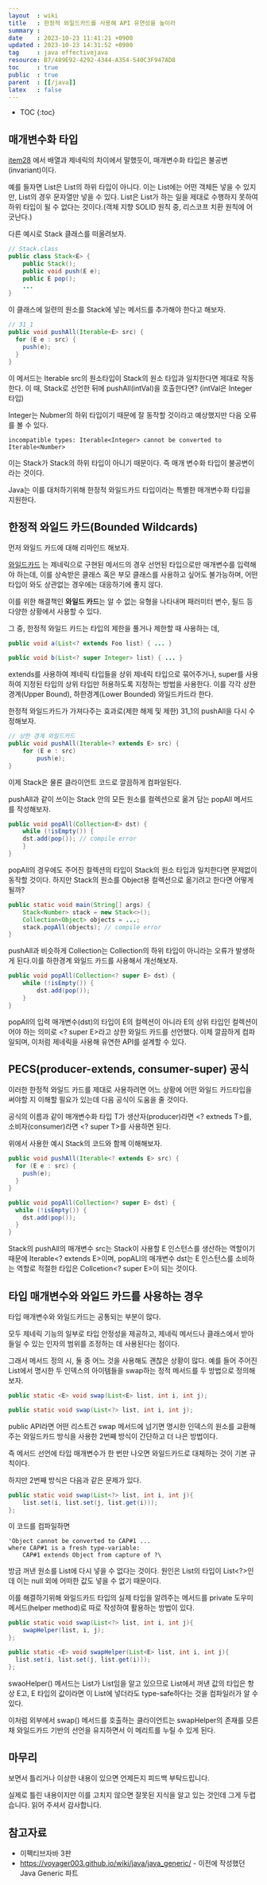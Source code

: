 ```yaml
---
layout  : wiki
title   : 한정적 와일드카드를 사용해 API 유연성을 높이라 
summary : 
date    : 2023-10-23 11:41:21 +0900
updated : 2023-10-23 14:31:52 +0900
tag     : java effectivejava
resource: B7/489E92-4292-4344-A354-540C3F947AD8
toc     : true
public  : true
parent  : [[/java]]
latex   : false
---
```

* TOC
{:toc}

## 매개변수화 타입

 [item28](https://voyager003.github.io/wiki/java/effective_item28/#%EB%B0%B0%EC%97%B4%EA%B3%BC-%EC%A0%9C%EB%84%A4%EB%A6%AD-%ED%83%80%EC%9E%85%EC%9D%98-%EC%B0%A8%EC%9D%B4) 에서 배열과 제네릭의 차이에서 말했듯이, 매개변수화 타입은 불공변(invariant)이다. 

예를 들자면 List<String>은 List<Object>의 하위 타입이 아니다. 이는 List<Object>에는 어떤 객체든 넣을 수 있지만, List<String>의 경우 문자열만 넣을 수 있다. List<String>은 List<Object>가 하는 일을 제대로 수행하지 못하여 하위 타입이 될 수 없다는 것이다.(객체 지향 SOLID 원칙 중, 리스코프 치환 원칙에 어긋난다.)

다른 예시로 Stack 클래스를 떠올려보자.

```java
// Stack.class
public class Stack<E> {
    public Stack();
    public void push(E e);
    public E pop();
    ...
}
```

이 클래스에 일련의 원소를 Stack에 넣는 메서드를 추가해야 한다고 해보자. 

```java
// 31_1
public void pushAll(Iterable<E> src) {
  for (E e : src) {
    push(e);
  }
}
```

이 메서드는 Iterable src의 원소타입이 Stack의 원소 타입과 일치한다면 제대로 작동한다. 이 때, Stack<Number>로 선언한 뒤에 pushAll(intVal)을 호출한다면? (intVal은 Integer 타입)

Integer는 Nubmer의 하위 타입이기 때문에 잘 동작할 것이라고 예상했지만 다음 오류를 볼 수 있다.

```
incompatible types: Iterable<Integer> cannot be converted to Iterable<Number> 
```

이는 Stack<Number>가 Stack<Integer>의 하위 타입이 아니기 때문이다. 즉 매개 변수화 타입이 불공변이라는 것이다.

Java는 이를 대처하기위해 한정적 와일드카드 타입이라는 특별한 매개변수화 타입을 지원한다.

## 한정적 와일드 카드(Bounded Wildcards)

먼저 와일드 카드에 대해 리마인드 해보자.

[와일드카드](https://voyager003.github.io/wiki/java/java_generic/#wildcard%EC%99%80%EC%9D%BC%EB%93%9C%EC%B9%B4%EB%93%9C) 는 제네릭으로 구현된 메서드의 경우 선언된 타입으로만 매개변수를 입력해야 하는데, 이를 상속받은 클래스 혹은 부모 클래스를 사용하고 싶어도 불가능하며, 어떤 타입이 와도 상관없는 경우에는 대응하기에 좋지 않다.

이를 위한 해결책인 **와일드 카드**는 알 수 없는 유형을 나타내며 패러미터 변수, 필드 등 다양한 상황에서 사용할 수 있다. 

그 중, 한정적 와일드 카드는 타입의 제한을 풀거나 제한할 때 사용하는 데,

```java
public void a(List<? extends Foo list) { ... }

public void b(List<? super Integer> list) { ... }
```
extends를 사용하여 제네릭 타입들을 상위 제네릭 타입으로 묶어주거나, super를 사용하여 지정된 타입의 상위 타입만 허용하도록 지정하는 방법을 사용한다. 
이를 각각 상한경계(Upper Bound), 하한경계(Lower Bounded) 와일드카드라 한다.

한정적 와일드카드가 가져다주는 효과로(제한 해제 및 제한) 31_1의 pushAll을 다시 수정해보자.

```java
// 상한 경계 와일드카드
public void pushAll(Iterable<? extends E> src) {
    for (E e : src)
        push(e);
}
```

이제 Stack은 물론 클라이언트 코드로 깔끔하게 컴파일된다.

pushAll과 같이 쓰이는 Stack 안의 모든 원소를 컬렉션으로 옮겨 담는 popAll 메서드를 작성해보자.

```java
public void popAll(Collection<E> dst) {
    while (!isEmpty()) {
    dst.add(pop()); // compile error 
    }
}
```

popAll의 경우에도 주어진 컬렉션의 타입이 Stack의 원소 타입과 일치한다면 문제없이 동작할 것이다. 하지만 Stack<Number>의 원소를 Object용 컬렉션으로 옮기려고 한다면 어떻게 될까?

```java
public static void main(String[] args) {
    Stack<Number> stack = new Stack<>();
    Collection<Object> objects = ...;
    stack.popAll(objects); // compile error
}
```

pushAll과 비슷하게 Collection<Obejct>는 Collection<Number>의 하위 타입이 아니라는 오류가 발생하게 된다.이를 하한경계 와일드 카드를 사용해서 개선해보자.

```java
public void popAll(Collection<? super E> dst) {
    while (!isEmpty()) {
        dst.add(pop());
    }
}
```

popAll의 입력 매개변수(dst)의 타입이 E의 컬렉션이 아니라 E의 상위 타입인 컬렉션이어야 하는 의미로 <? super E>라고 상한 와일드 카드를 선언했다. 이제 깔끔하게 컴파일되며, 이처럼 제네릭을 사용해 유연한 API를 설계할 수 있다.

## PECS(producer-extends, consumer-super) 공식

이러한 한정적 와일드 카드를 제대로 사용하려면 어느 상황에 어떤 와일드 카드타입을 써야할 지 이해할 필요가 있는데 다음 공식이 도움을 줄 것이다.

공식의 이름과 같이 매개변수화 타입 T가 생산자(producer)라면 <? extneds T>를, 소비자(consumer)라면 <? super T>를 사용하면 된다. 

위에서 사용한 예시 Stack의 코드와 함께 이해해보자.

```java
public void pushAll(Iterable<? extends E> src) {
  for (E e : src) {
    push(e);
  }
}

public void popAll(Collection<? super E> dst) {
  while (!isEmpty()) {
    dst.add(pop());
  }
}
```

Stack의 pushAll의 매개변수 src는 Stack이 사용할 E 인스턴스를 생산하는 역할이기 때문에 Iterable<? extends E>이며, popALl의 매개변수 dst는 E 인스턴스를 소비하는 역할로 적절한 타입은 Collcetion<? super E>이 되는 것이다.

## 타입 매개변수와 와일드 카드를 사용하는 경우

타입 매개변수와 와일드카드는 공통되는 부분이 많다. 

모두 제네릭 기능의 일부로 타입 안정성을 제공하고, 제네릭 메서드나 클래스에서 받아들일 수 있는 인자의 범위를 조정하는 데 사용된다는 점이다.

그래서 메서드 정의 시, 둘 중 어느 것을 사용해도 괜찮은 상황이 많다. 예를 들어 주어진 List에서 명시한 두 인덱스의 아이템들을 swap하는 정적 메서드를 두 방법으로 정의해보자.

```java
public static <E> void swap(List<E> list, int i, int j);

public static void swap(List<?> list, int i, int j);
```

public API라면 어떤 리스트건 swap 메서드에 넘기면 명시한 인덱스의 원소를 교환해 주는 와일드카드 방식을 사용한 2번째 방식이 간단하고 더 나은 방법이다. 

즉 메서드 선언에 타입 매개변수가 한 번만 나오면 와일드카드로 대체하는 것이 기본 규칙이다.

하지만 2번째 방식은 다음과 같은 문제가 있다.

```java
public static void swap(List<?> list, int i, int j){
    list.set(i, list.set(j, list.get(i)));
};
```

이 코드를 컴파일하면 

```
'Object cannot be converted to CAP#1 ...
where CAP#1 is a fresh type-variable: 
    CAP#1 extends Object from capture of ?\
```

방금 꺼낸 원소를 List에 다시 넣을 수 없다는 것이다. 원인은 List의 타입이 List<?>인데 이는 null 외에 어떠한 값도 넣을 수 없기 때문이다.

이를 해결하기위해 와일드카드 타입의 실제 타입을 알려주는 메서드를 private 도우미 메서드(helper method)로 따로 작성하여 활용하는 방법이 있다.

```java
public static void swap(List<?> list, int i, int j){
    swapHelper(list, i, j);
};

public static <E> void swapHelper(List<E> list, int i, int j){
  list.set(i, list.set(j, list.get(i)));
};
```

swaoHelper() 메서드는 List가 List<E>임을 알고 있으므로 List에서 꺼낸 값의 타입은 항상 E고, E 타입의 값이라면 이 List에 넣더라도 type-safe하다는 것을 컴파일러가 알 수 있다. 

이처럼 외부에서 swap() 메서드를 호출하는 클라이언트는 swapHelper의 존재를 모른 채 와일드카드 기반의 선언을 유지하면서 이 메리트를 누릴 수 있게 된다.

## 마무리

보면서 틀리거나 이상한 내용이 있으면 언제든지 피드백 부탁드립니다.

실제로 틀린 내용이지만 이를 고치지 않으면 잘못된 지식을 알고 있는 것인데 그게 두렵습니다. 읽어 주셔서 감사합니다.

## 참고자료

- 이펙티브자바 3판
- https://voyager003.github.io/wiki/java/java_generic/ - 이전에 작성했던 Java Generic 파트
